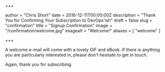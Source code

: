 +++

author = "Chris Short"
date = 2016-12-11T00:00:00Z
description = "Thank You for Confirming Your Subscription to DevOps'ish"
draft = false
slug = "confirmation"
title = "Signup Confirmation"
image = "/confirmation/welcome.jpg"
imagealt = "Welcome!"
aliases = [
    "welcome"
]

+++

A welcome e-mail will come with a lovely GIF and eBook. If there is anything you are particularly interested in, please don't hesitate to get in touch.

Again, thank you for subscribing.
